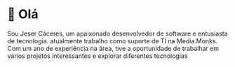 # 👋 Olá
Sou Jeser Cáceres, um apaixonado desenvolvedor de software e entusiasta de tecnologia.
atualmente trabalho como suporte de TI na Media.Monks. Com um ano de experiência na área, tive a oportunidade de trabalhar em vários projetos interessantes e explorar diferentes tecnologias
